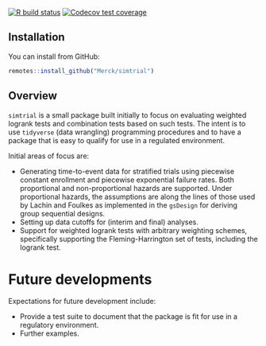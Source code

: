 <!-- badges: start -->
[![R build status](https://github.com/Merck/simtrial/workflows/R-CMD-check/badge.svg)](https://github.com/Merck/simtrial/actions)
[![Codecov test coverage](https://codecov.io/gh/Merck/simtrial/branch/main/graph/badge.svg)](https://codecov.io/gh/Merck/simtrial?branch=main)
<!-- badges: end -->
## Installation

You can install from GitHub:

```r
remotes::install_github("Merck/simtrial")
```


## Overview

`simtrial` is a small package built initially to focus on evaluating weighted logrank tests and combination tests based on such tests. The intent is to use `tidyverse` (data wrangling) programming procedures and to have a package that is easy to qualify for use in a regulated environment.

Initial areas of focus are:

- Generating time-to-event data for stratified trials using piecewise constant enrollment and piecewise exponential failure rates. Both proportional and non-proportional hazards are supported.
Under proportional hazards, the assumptions are along the lines of those used by Lachin and Foulkes as implemented in the `gsDesign` for deriving group sequential designs.
- Setting up data cutoffs for (interim and final) analyses.
- Support for weighted logrank tests with arbitrary weighting schemes, specifically supporting the Fleming-Harrington set of tests, including the logrank test.

# Future developments

Expectations for future development include:

- Provide a test suite to document that the package is fit for use in a regulatory environment.
- Further examples.
